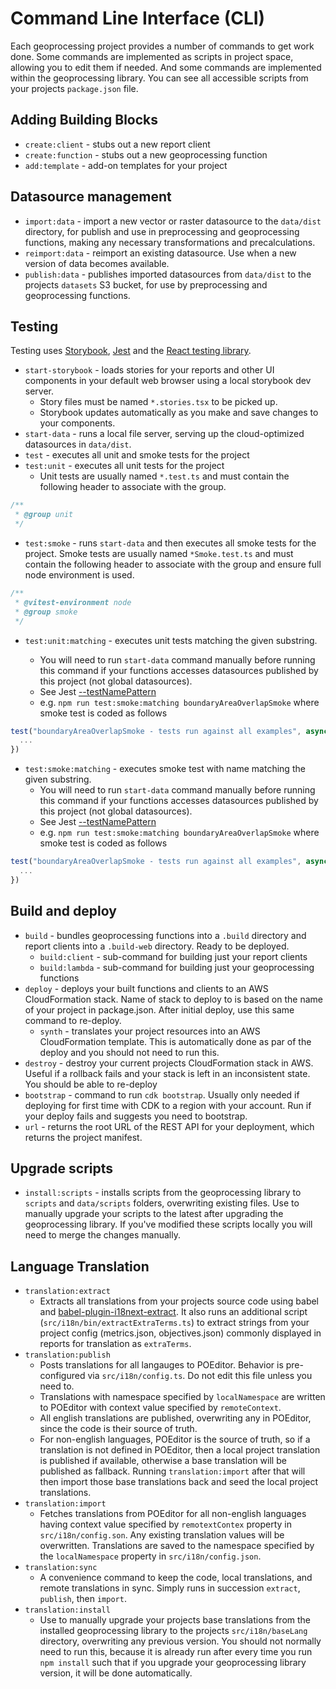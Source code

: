 # Command Line Interface (CLI)

Each geoprocessing project provides a number of commands to get work done.  Some commands are implemented as scripts in project space, allowing you to edit them if needed.  And some commands are implemented within the geoprocessing library.  You can see all accessible scripts from your projects `package.json` file.

## Adding Building Blocks

* `create:client` - stubs out a new report client
* `create:function` - stubs out a new geoprocessing function
* `add:template` - add-on templates for your project

## Datasource management

* `import:data` - import a new vector or raster datasource to the `data/dist` directory, for publish and use in preprocessing and geoprocessing functions, making any necessary transformations and precalculations.
* `reimport:data` - reimport an existing datasource.  Use when a new version of data becomes available.
* `publish:data` - publishes imported datasources from `data/dist` to the projects `datasets` S3 bucket, for use by preprocessing and geoprocessing functions.

## Testing

Testing uses [Storybook](https://storybook.js.org/), [Jest](https://jestjs.io/) and the [React testing library](https://testing-library.com/docs/react-testing-library/intro/).

* `start-storybook` - loads stories for your reports and other UI components in your default web browser using a local storybook dev server.
  * Story files must be named `*.stories.tsx` to be picked up.
  * Storybook updates automatically as you make and save changes to your components.
* `start-data` - runs a local file server, serving up the cloud-optimized datasources in `data/dist`.
* `test` - executes all unit and smoke tests for the project
* `test:unit` - executes all unit tests for the project
  * Unit tests are usually named `*.test.ts` and must contain the following header to associate with the group.

```typescript
/**
 * @group unit
 */
```

* `test:smoke` - runs `start-data` and then executes all smoke tests for the project.  Smoke tests are usually named `*Smoke.test.ts` and must contain the following header to associate with the group and ensure full node environment is used.

```typescript
/**
 * @vitest-environment node
 * @group smoke
 */
```

* `test:unit:matching` - executes unit tests matching the given substring.

  * You will need to run `start-data` command manually before running this command if your functions accesses datasources published by this project (not global datasources).
  * See Jest [--testNamePattern](https://jestjs.io/docs/cli#--testnamepatternregex)
  * e.g. `npm run test:smoke:matching boundaryAreaOverlapSmoke` where smoke test is coded as follows

```typescript
test("boundaryAreaOverlapSmoke - tests run against all examples", async () => {
  ...
})
```

* `test:smoke:matching` - executes smoke test with name matching the given substring.  
  * You will need to run `start-data` command manually before running this command if your functions accesses datasources published by this project (not global datasources).
  * See Jest [--testNamePattern](https://jestjs.io/docs/cli#--testnamepatternregex)
  * e.g. `npm run test:smoke:matching boundaryAreaOverlapSmoke` where smoke test is coded as follows

```typescript
test("boundaryAreaOverlapSmoke - tests run against all examples", async () => {
  ...
})
```

## Build and deploy

* `build` - bundles geoprocessing functions into a `.build` directory and report clients into a `.build-web` directory.  Ready to be deployed.
  * `build:client` - sub-command for building just your report clients
  * `build:lambda` - sub-command for building just your geoprocessing functions
* `deploy` - deploys your built functions and clients to an AWS CloudFormation stack.  Name of stack to deploy to is based on the name of your project in package.json.  After initial deploy, use this same command to re-deploy.
  * `synth` - translates your project resources into an AWS CloudFormation template.  This is automatically done as par of the deploy and you should not need to run this.
* `destroy` - destroy your current projects CloudFormation stack in AWS.  Useful if a rollback fails and your stack is left in an inconsistent state.  You should be able to re-deploy 
* `bootstrap` - command to run `cdk bootstrap`.  Usually only needed if deploying for first time with CDK to a region with your account.  Run if your deploy fails and suggests you need to bootstrap.
* `url` - returns the root URL of the REST API for your deployment, which returns the project manifest.

## Upgrade scripts

* `install:scripts` - installs scripts from the geoprocessing library to `scripts` and `data/scripts` folders, overwriting existing files.  Use to manually upgrade your scripts to the latest after upgrading the geoprocessing library.  If you've modified these scripts locally you will need to merge the changes manually.

## Language Translation

* `translation:extract`
  * Extracts all translations from your projects source code using babel and [babel-plugin-i18next-extract](https://github.com/gilbsgilbs/babel-plugin-i18next-extract).  It also runs an additional script (`src/i18n/bin/extractExtraTerms.ts`) to extract strings from your project config (metrics.json, objectives.json) commonly displayed in reports for translation as `extraTerms`.
* `translation:publish`
  * Posts translations for all langauges to POEditor.  Behavior is pre-configured via `src/i18n/config.ts`.  Do not edit this file unless you need to.
  * Translations with namespace specified by `localNamespace` are written to POEditor with context value specified by `remoteContext`.
  * All english translations are published, overwriting any in POEditor, since the code is their source of truth.
  * For non-english languages, POEditor is the source of truth, so if a translation is not defined in POEditor, then a local project translation is published if available, otherwise a base translation will be published as fallback.  Running `translation:import` after that will then import those base translations back and seed the local project translations.
* `translation:import`
  * Fetches translations from POEditor for all non-english languages having context value specified by `remotextContex` property in `src/i18n/config.son`. Any existing translation values will be overwritten. Translations are saved to the namespace specified by the `localNamespace` property in `src/i18n/config.json`.
* `translation:sync`
  * A convenience command to keep the code, local translations, and remote translations in sync.  Simply runs in succession `extract`, `publish`, then `import`.
* `translation:install`
  * Use to manually upgrade your projects base translations from the installed geoprocessing library to the projects `src/i18n/baseLang` directory, overwriting any previous version.  You should not normally need to run this, because it is already run after every time you run `npm install` such that if you upgrade your geoprocessing library version, it will be done automatically.
